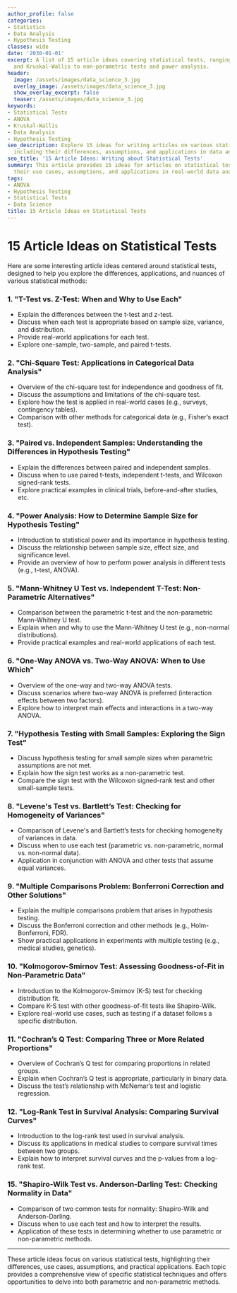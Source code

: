 ```yaml
---
author_profile: false
categories:
- Statistics
- Data Analysis
- Hypothesis Testing
classes: wide
date: '2030-01-01'
excerpt: A list of 15 article ideas covering statistical tests, ranging from ANOVA
  and Kruskal-Wallis to non-parametric tests and power analysis.
header:
  image: /assets/images/data_science_3.jpg
  overlay_image: /assets/images/data_science_3.jpg
  show_overlay_excerpt: false
  teaser: /assets/images/data_science_3.jpg
keywords:
- Statistical Tests
- ANOVA
- Kruskal-Wallis
- Data Analysis
- Hypothesis Testing
seo_description: Explore 15 ideas for writing articles on various statistical tests,
  including their differences, assumptions, and applications in data analysis.
seo_title: '15 Article Ideas: Writing about Statistical Tests'
summary: This article provides 15 ideas for articles on statistical tests, including
  their use cases, assumptions, and applications in real-world data analysis.
tags:
- ANOVA
- Hypothesis Testing
- Statistical Tests
- Data Science
title: 15 Article Ideas on Statistical Tests
---
```


# 15 Article Ideas on Statistical Tests

Here are some interesting article ideas centered around statistical tests, designed to help you explore the differences, applications, and nuances of various statistical methods:

### 1. **"T-Test vs. Z-Test: When and Why to Use Each"**
   - Explain the differences between the t-test and z-test.
   - Discuss when each test is appropriate based on sample size, variance, and distribution.
   - Provide real-world applications for each test.
   - Explore one-sample, two-sample, and paired t-tests.

### 2. **"Chi-Square Test: Applications in Categorical Data Analysis"**
   - Overview of the chi-square test for independence and goodness of fit.
   - Discuss the assumptions and limitations of the chi-square test.
   - Explore how the test is applied in real-world cases (e.g., surveys, contingency tables).
   - Comparison with other methods for categorical data (e.g., Fisher’s exact test).

### 3. **"Paired vs. Independent Samples: Understanding the Differences in Hypothesis Testing"**
   - Explain the differences between paired and independent samples.
   - Discuss when to use paired t-tests, independent t-tests, and Wilcoxon signed-rank tests.
   - Explore practical examples in clinical trials, before-and-after studies, etc.

### 4. **"Power Analysis: How to Determine Sample Size for Hypothesis Testing"**
   - Introduction to statistical power and its importance in hypothesis testing.
   - Discuss the relationship between sample size, effect size, and significance level.
   - Provide an overview of how to perform power analysis in different tests (e.g., t-test, ANOVA).

### 5. **"Mann-Whitney U Test vs. Independent T-Test: Non-Parametric Alternatives"**
   - Comparison between the parametric t-test and the non-parametric Mann-Whitney U test.
   - Explain when and why to use the Mann-Whitney U test (e.g., non-normal distributions).
   - Provide practical examples and real-world applications of each test.

### 6. **"One-Way ANOVA vs. Two-Way ANOVA: When to Use Which"**
   - Overview of the one-way and two-way ANOVA tests.
   - Discuss scenarios where two-way ANOVA is preferred (interaction effects between two factors).
   - Explore how to interpret main effects and interactions in a two-way ANOVA.

### 7. **"Hypothesis Testing with Small Samples: Exploring the Sign Test"**
   - Discuss hypothesis testing for small sample sizes when parametric assumptions are not met.
   - Explain how the sign test works as a non-parametric test.
   - Compare the sign test with the Wilcoxon signed-rank test and other small-sample tests.

### 8. **"Levene's Test vs. Bartlett’s Test: Checking for Homogeneity of Variances"**
   - Comparison of Levene's and Bartlett’s tests for checking homogeneity of variances in data.
   - Discuss when to use each test (parametric vs. non-parametric, normal vs. non-normal data).
   - Application in conjunction with ANOVA and other tests that assume equal variances.

### 9. **"Multiple Comparisons Problem: Bonferroni Correction and Other Solutions"**
   - Explain the multiple comparisons problem that arises in hypothesis testing.
   - Discuss the Bonferroni correction and other methods (e.g., Holm-Bonferroni, FDR).
   - Show practical applications in experiments with multiple testing (e.g., medical studies, genetics).

### 10. **"Kolmogorov-Smirnov Test: Assessing Goodness-of-Fit in Non-Parametric Data"**
   - Introduction to the Kolmogorov-Smirnov (K-S) test for checking distribution fit.
   - Compare K-S test with other goodness-of-fit tests like Shapiro-Wilk.
   - Explore real-world use cases, such as testing if a dataset follows a specific distribution.

### 11. **"Cochran’s Q Test: Comparing Three or More Related Proportions"**
   - Overview of Cochran’s Q test for comparing proportions in related groups.
   - Explain when Cochran’s Q test is appropriate, particularly in binary data.
   - Discuss the test’s relationship with McNemar’s test and logistic regression.

### 12. **"Log-Rank Test in Survival Analysis: Comparing Survival Curves"**
   - Introduction to the log-rank test used in survival analysis.
   - Discuss its applications in medical studies to compare survival times between two groups.
   - Explain how to interpret survival curves and the p-values from a log-rank test.





### 15. **"Shapiro-Wilk Test vs. Anderson-Darling Test: Checking Normality in Data"**
   - Comparison of two common tests for normality: Shapiro-Wilk and Anderson-Darling.
   - Discuss when to use each test and how to interpret the results.
   - Application of these tests in determining whether to use parametric or non-parametric methods.

---

These article ideas focus on various statistical tests, highlighting their differences, use cases, assumptions, and practical applications. Each topic provides a comprehensive view of specific statistical techniques and offers opportunities to delve into both parametric and non-parametric methods.
